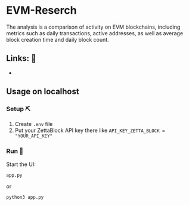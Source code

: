 # EVM-Reserch

The analysis is a comparison of activity on EVM blockchains, including metrics such as daily transactions, active addresses, as well as average block creation time and daily block count.

## Links: 🥳

- 


## Usage on localhost

### Setup ⛏️

1. Create `.env` file
2. Put your ZettaBlock API key there like `API_KEY_ZETTA_BLOCK = "YOUR_API_KEY"`

### Run 🤖

Start the UI:
```basg
app.py
```

or

```basg
python3 app.py
```